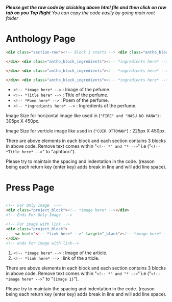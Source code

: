 *__Please get the raw code by clcicking above html file and then click on raw tab on you Top Right__*
*You can copy the code easily by going main root folder*
# Anthology Page

```html
<div class="section-row"><!-- block 1 starts --> <div class="antho_block"> <div class="antho_img"><!-- *image here* --></div> <div class="antho_block_title"><!-- *Title here* --></div> <div class="antho_block_poem"><!-- *Poem here* -->

</div> <div class="antho_block_ingredients"><!-- *ingredients here* --> </div> </div><!-- block 1 ends --><!-- block 2 starts --> <div class="antho_block"> <div class="antho_img"><!-- *image here* --></div> <div class="antho_block_title"><!-- *Title here* --></div> <div class="antho_block_poem"><!-- *Poem here* -->

</div> <div class="antho_block_ingredients"><!-- *ingredients here* --> </div> </div><!-- block 2 ends --><!-- block 3 starts --> <div class="antho_block"> <div class="antho_img"><!-- *image here* --> </div> <div class="antho_block_title"><!-- *Title here* --></div> <div class="antho_block_poem"><!-- *Poem here* -->

</div> <div class="antho_block_ingredients"><!-- *ingredients here* --> </div> </div> <!-- block 3 ends --></div>
```


* `<!-- *image here* -->` : Image of the pefume.
* `<!-- *Title here* -->` : Title of the perfume.
* `<!-- *Poem here* -->` : Poem of the perfume.
* `<!-- *ingredients here* -->` : Ingredients of the perfume.


Image Size for horizontal image like used in (`"FIRE" and "HASU NO HANA"`) : 305px X 450px.

Image Size for verticle image like used in (`"CUIR OTTOMAN"`) : 225px X 450px.

There are above elements in each block and each section contains 3 blocks in above code.
Remove text comes within "`<!-- *" and "* -->`" i.e ("`<!-- *Title here* -->`" to "aphtoori").

Please try to maintain the spacing and indentation in the code. (reason being each return key (enter key) adds break in line and will add line space).


# Press Page
```html

<!-- For Only Image  -->
<div class="project_block"><!-- *image here* --></div>
<!-- Ends For Only Image  -->

<!-- For image with link -->
<div class="project_block">
	<a href="<!-- *link here* -->" target="_blank"><!-- *image here* --></a>
</div>
<!-- ends For image with link-->

```

1. `<!-- *image here* -->` : Image of the article.
2. `<!-- *link here* -->` : link of the article.


There are above elements in each block and each section contains 3 blocks in above code.
Remove text comes within "`<!-- *" and "* -->`" i.e ("`<!-- *image here* -->`" to "`{image 1}`").

Please try to maintain the spacing and indentation in the code. (reason being each return key (enter key) adds break in line and will add line space).
